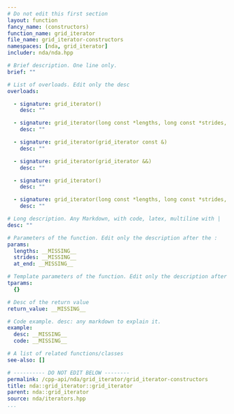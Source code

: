 ```yaml
---
# Do not edit this first section
layout: function
fancy_name: (constructors)
function_name: grid_iterator
file_name: grid_iterator-constructors
namespaces: [nda, grid_iterator]
includer: nda/nda.hpp

# Brief description. One line only.
brief: ""

# List of overloads. Edit only the desc
overloads:

  - signature: grid_iterator()
    desc: ""

  - signature: grid_iterator(long const *lengths, long const *strides, bool at_end)
    desc: ""

  - signature: grid_iterator(grid_iterator const &)
    desc: ""

  - signature: grid_iterator(grid_iterator &&)
    desc: ""

  - signature: grid_iterator()
    desc: ""

  - signature: grid_iterator(long const *lengths, long const *strides, bool at_end)
    desc: ""

# Long description. Any Markdown, with code, latex, multiline with |
desc: ""

# Parameters of the function. Edit only the description after the :
params:
  lengths: __MISSING__
  strides: __MISSING__
  at_end: __MISSING__

# Template parameters of the function. Edit only the description after the :
tparams:
  {}

# Desc of the return value
return_value: __MISSING__

# Code example. desc: any markdown to explain it.
example:
  desc: __MISSING__
  code: __MISSING__

# A list of related functions/classes
see-also: []

# ---------- DO NOT EDIT BELOW --------
permalink: /cpp-api/nda/grid_iterator/grid_iterator-constructors
title: nda::grid_iterator::grid_iterator
parent: nda::grid_iterator
source: nda/iterators.hpp
...
```


